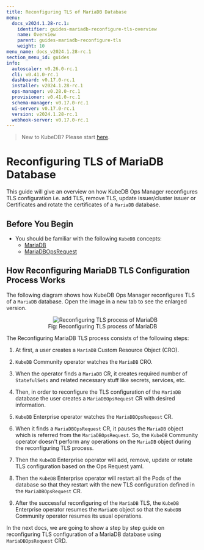 ```yaml
---
title: Reconfiguring TLS of MariaDB Database
menu:
  docs_v2024.1.28-rc.1:
    identifier: guides-mariadb-reconfigure-tls-overview
    name: Overview
    parent: guides-mariadb-reconfigure-tls
    weight: 10
menu_name: docs_v2024.1.28-rc.1
section_menu_id: guides
info:
  autoscaler: v0.26.0-rc.1
  cli: v0.41.0-rc.1
  dashboard: v0.17.0-rc.1
  installer: v2024.1.28-rc.1
  ops-manager: v0.28.0-rc.1
  provisioner: v0.41.0-rc.1
  schema-manager: v0.17.0-rc.1
  ui-server: v0.17.0-rc.1
  version: v2024.1.28-rc.1
  webhook-server: v0.17.0-rc.1
---
```


> New to KubeDB? Please start [here](/docs/v2024.1.28-rc.1/README).

# Reconfiguring TLS of MariaDB Database

This guide will give an overview on how KubeDB Ops Manager reconfigures TLS configuration i.e. add TLS, remove TLS, update issuer/cluster issuer or Certificates and rotate the certificates of a `MariaDB` database.

## Before You Begin

- You should be familiar with the following `KubeDB` concepts:
  - [MariaDB](/docs/v2024.1.28-rc.1/guides/mariadb/concepts/mariadb)
  - [MariaDBOpsRequest](/docs/v2024.1.28-rc.1/guides/mariadb/concepts/opsrequest)

## How Reconfiguring MariaDB TLS Configuration Process Works

The following diagram shows how KubeDB Ops Manager reconfigures TLS of a `MariaDB` database. Open the image in a new tab to see the enlarged version.

<figure align="center">
  <img alt="Reconfiguring TLS process of MariaDB" src="/docs/v2024.1.28-rc.1/guides/mariadb/reconfigure-tls/overview/images/reconfigure-tls.jpeg">
<figcaption align="center">Fig: Reconfiguring TLS process of MariaDB</figcaption>
</figure>

The Reconfiguring MariaDB TLS process consists of the following steps:

1. At first, a user creates a `MariaDB` Custom Resource Object (CRO).

2. `KubeDB` Community operator watches the `MariaDB` CRO.

3. When the operator finds a `MariaDB` CR, it creates required number of `StatefulSets` and related necessary stuff like secrets, services, etc.

4. Then, in order to reconfigure the TLS configuration of the `MariaDB` database the user creates a `MariaDBOpsRequest` CR with desired information.

5. `KubeDB` Enterprise operator watches the `MariaDBOpsRequest` CR.

6. When it finds a `MariaDBOpsRequest` CR, it pauses the `MariaDB` object which is referred from the `MariaDBOpsRequest`. So, the `KubeDB` Community operator doesn't perform any operations on the `MariaDB` object during the reconfiguring TLS process.  

7. Then the `KubeDB` Enterprise operator will add, remove, update or rotate TLS configuration based on the Ops Request yaml.

8. Then the `KubeDB` Enterprise operator will restart all the Pods of the database so that they restart with the new TLS configuration defined in the `MariaDBOpsRequest` CR.

9. After the successful reconfiguring of the `MariaDB` TLS, the `KubeDB` Enterprise operator resumes the `MariaDB` object so that the `KubeDB` Community operator resumes its usual operations.

In the next docs, we are going to show a step by step guide on reconfiguring TLS configuration of a MariaDB database using `MariaDBOpsRequest` CRD.